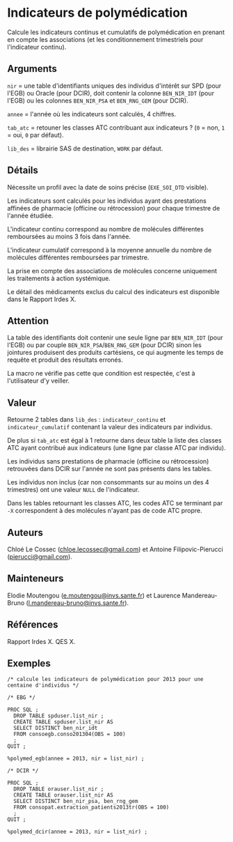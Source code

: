# Indicateurs de polymédication

Calcule les indicateurs continus et cumulatifs de polymédication en prenant en compte les associations (et les conditionnement trimestriels pour l'indicateur continu).

## Arguments

`nir` = une table d'identifiants uniques des individus d'intérêt sur SPD (pour l'EGB) ou Oracle (pour DCIR), doit contenir la colonne `BEN_NIR_IDT` (pour l'EGB) ou les colonnes `BEN_NIR_PSA` et `BEN_RNG_GEM` (pour DCIR).

`annee` = l'année où les indicateurs sont calculés, 4 chiffres.

`tab_atc` = retouner les classes ATC contribuant aux indicateurs ? (`0` = non, `1` = oui, `0` par défaut).

`lib_des` = librairie SAS de destination, `WORK` par défaut.

## Détails

Nécessite un profil avec la date de soins précise (`EXE_SOI_DTD` visible).

Les indicateurs sont calculés pour les individus ayant des prestations affinées de pharmacie (officine ou rétrocession) pour chaque trimestre de l'année étudiée.

L'indicateur continu correspond au nombre de molécules différentes remboursées au moins 3 fois dans l'année.

L'indicateur cumulatif correspond à la moyenne annuelle du nombre de molécules différentes remboursées par trimestre.

La prise en compte des associations de molécules concerne uniquement les traitements à action systémique.

Le détail des médicaments exclus du calcul des indicateurs est disponible dans le Rapport Irdes X.


## Attention

La table des identifiants doit contenir une seule ligne par `BEN_NIR_IDT` (pour l'EGB) ou par couple `BEN_NIR_PSA`/`BEN_RNG_GEM` (pour DCIR) sinon les jointures produisent des produits cartésiens, ce qui augmente les temps de requête et produit des résultats erronés.

La macro ne vérifie pas cette que condition est respectée, c'est à l'utilisateur d'y veiller.

## Valeur

Retourne 2 tables dans `lib_des` : `indicateur_continu` et `indicateur_cumulatif` contenant la valeur des indicateurs par individus.

De plus si `tab_atc` est égal à 1 retourne dans deux table la liste des classes ATC ayant contribué aux indicateurs (une ligne par classe ATC par individu).

Les individus sans prestations de pharmacie (officine ou rétrocession) retrouvées dans DCIR sur l'année ne sont pas présents dans les tables.

Les individus non inclus (car non consommants sur au moins un des 4 trimestres) ont une valeur `NULL` de l'indicateur.

Dans les tables retournant les classes ATC, les codes ATC se terminant par `-X` correspondent à des molécules n'ayant pas de code ATC propre.

## Auteurs

Chloé Le Cossec (chloe.lecossec@gmail.com) et Antoine Filipovic-Pierucci (pierucci@gmail.com).

## Mainteneurs

Elodie Moutengou (e.moutengou@invs.sante.fr) et Laurence Mandereau-Bruno (l.mandereau-bruno@invs.sante.fr).

## Références
Rapport Irdes X. QES X.

## Exemples

```SAS
/* calcule les indicateurs de polymédication pour 2013 pour une centaine d'individus */

/* EBG */

PROC SQL ;
  DROP TABLE spduser.list_nir ;
  CREATE TABLE spduser.list_nir AS
  SELECT DISTINCT ben_nir_idt
  FROM consoegb.conso201304(OBS = 100)
  ;
QUIT ;

%polymed_egb(annee = 2013, nir = list_nir) ;

/* DCIR */

PROC SQL ;
  DROP TABLE orauser.list_nir ;
  CREATE TABLE orauser.list_nir AS
  SELECT DISTINCT ben_nir_psa, ben_rng_gem
  FROM consopat.extraction_patients2013tr(OBS = 100)
  ;
QUIT ;

%polymed_dcir(annee = 2013, nir = list_nir) ;
```
